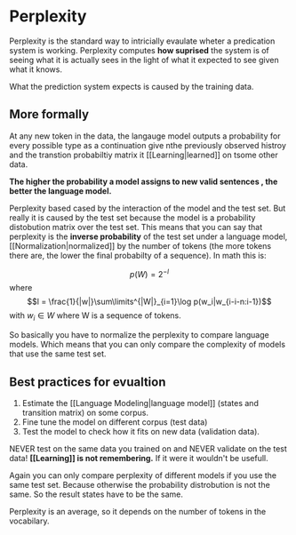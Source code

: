 # Perplexity

Perplexity is the standard way to intricially evaulate wheter a predication system is working. Perplexity computes **how suprised** the system is of seeing what it is actually sees in the light of what it expected to see given what it knows. 

What the prediction system expects is caused by the training data. 

## More formally
At any new token in the data, the langauge model outputs a probability for every possible type as a continuation give nthe previously observed histroy and the transtion probabiltiy matrix it [[Learning|learned]] on tsome other data. 

**The higher the probability a model assigns to new valid sentences , the better the language model.**

Perplexity based cased by the interaction of the model and the test set. But really it is caused by the test set because the model is a probability distobution matrix over the test set. This means that you can say that perplexity is the **inverse probability** of the test set under a language model, [[Normalization|normalized]] by the number of tokens (the more tokens there are, the lower the final probabilty of a sequence). In math this is:

$$p(W) = 2^{-l}$$ where $$l = \frac{1}{|w|}\sum\limits^{|W|}_{i=1}\log p(w_i|w_{i-i-n:i-1})$$ with $w_{i} \in W$ where W is a sequence of tokens. 

So basically you have to normalize the perplexity to compare language models. Which means that you can only compare the complexity of models that use the same test set. 

## Best practices for evualtion
1. Estimate the [[Language Modeling|language model]] (states and transition matrix) on some corpus. 
2. Fine tune the model on different corpus (test data)
3. Test the model to check how it fits on new data (validation data). 

NEVER test on the same data you trained on and NEVER validate on the test data! **[[Learning]] is not remembering.** If it were it wouldn't be usefull.  

Again you can only compare perplexity of different models if you use the same test set. Because otherwise the probability distrobution is not the same. So the result states have to be the same.

Perplexity is an average, so it depends on the number of tokens in the vocabilary.
